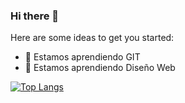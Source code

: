 ### Hi there 👋



Here are some ideas to get you started:

- 🔭 Estamos aprendiendo GIT
- 🌱 Estamos aprendiendo Diseño Web

[![Top Langs](https://github-readme-stats.vercel.app/api/top-langs/?username=FrancoRad&bg_color=000000&text_color=FFFFFF&title_color=159E4A&langs_count=10&card_width=1000&layout=compact)](https://github.com/FrancoRad/github-readme-stats)




